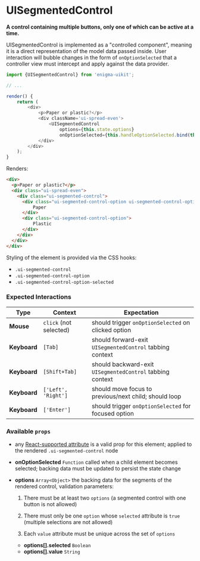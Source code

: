 # UISegmentedControl
__A control containing multiple buttons, only one of which can be active at a time.__

UISegmentedControl is implemented as a "controlled component", meaning it is a direct representation of the model data passed inside. User interaction will bubble changes in the form of `onOptionSelected` that a controller view must intercept and apply against the data provider.

```js
import {UISegmentedControl} from 'enigma-uikit';

// ...

render() {
    return (
        <div>
            <p>Paper or plastic?</p>
            <div className='ui-spread-even'>
                <UISegmentedControl
                    options={this.state.options}
                    onOptionSelected={this.handleOptionSelected.bind(this)} />
            </div>
        </div>
    );
}
```
Renders:
```html
<div>
  <p>Paper or plastic?</p>
  <div class="ui-spread-even">
    <div class="ui-segmented-control">
      <div class="ui-segmented-control-option ui-segmented-control-option-selected">
          Paper
      </div>
      <div class="ui-segmented-control-option">
          Plastic
      </div>
    </div>
  </div>
</div>
```

Styling of the element is provided via the CSS hooks:

- `.ui-segmented-control`
- `.ui-segmented-control-option`
- `.ui-segmented-control-option-selected`

### Expected Interactions

Type | Context | Expectation
---- | ------- | -----------
__Mouse__ | `click` (not selected) | should trigger `onOptionSelected` on clicked option
__Keyboard__ |`[Tab]` | should forward-exit `UISegmentedControl` tabbing context
__Keyboard__ |`[Shift+Tab]` | should backward-exit `UISegmentedControl` tabbing context
__Keyboard__ |`['Left', 'Right']` | should move focus to previous/next child; should loop
__Keyboard__ | `['Enter']` | should trigger `onOptionSelected` for focused option

### Available `props`
- any [React-supported attribute](https://facebook.github.io/react/docs/tags-and-attributes.html#html-attributes) is a valid prop for this element; applied to the rendered `.ui-segmented-control` node

- __onOptionSelected__ `Function`
  called when a child element becomes selected; backing data must be updated to persist the state change

- __options__ `Array<Object>`
  the backing data for the segments of the rendered control, validation parameters:

  1. There must be at least two `options` (a segmented control with one button is not allowed)

  1. There must only be one `option` whose `selected` attribute is `true` (multiple selections are not allowed)

  1. Each `value` attribute must be unique across the set of `options`

  - __options[].selected__ `Boolean`
  - __options[].value__ `String`
